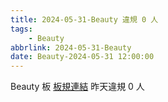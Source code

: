 ```yaml
---
title: 2024-05-31-Beauty 違規 0 人
tags:
    - Beauty
abbrlink: 2024-05-31-Beauty
date: Beauty-2024-05-31 12:00:00
---
```

Beauty 板 [板規連結](https://www.ptt.cc/bbs/Beauty/M.1630069980.A.84B.html)
昨天違規 0 人
